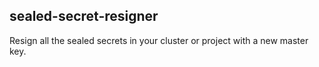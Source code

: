 ## sealed-secret-resigner

Resign all the sealed secrets in your cluster or project with a new master key.
